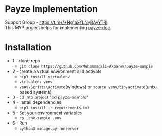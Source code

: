 # Payze Implementation

Support Group - https://t.me/+Ng1axYLNyBAyYTRi  <br>
This MVP project helps for implementing <a href="https://docs.payze.io/reference/getting-started">payze-doc</a>.


# Installation
* 1 - clone repo 
   - ```git clone https://github.com/Muhammadali-Akbarov/payze-sample```
* 2 - create a virtual environment and activate
  - ```pip3 install virtualenv```
  - ```virtualenv venv```
  - ```venv\Scripts\activate```(windows) or ```source venv/bin/activate```(unix-based systems)
* 3 - cd into project "cd payze-sample"
* 4 - Install dependencies
  - ```pip3 install -r requirements.txt```
* 5 - Set your environment variables
  - ```cp .env-sample .env```
* 6 - Run
  - ```python3 manage.py runserver```
